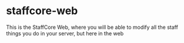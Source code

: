 # staffcore-web
This is the StaffCore Web, where you will be able to modify all the staff things you do in your server, but here in the web
